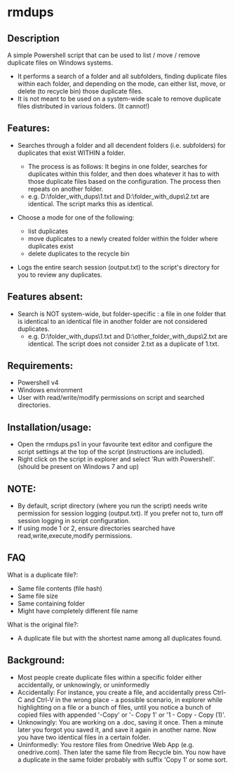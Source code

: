 # rmdups
## Description
A simple Powershell script that can be used to list / move / remove duplicate files on Windows systems.
- It performs a search of a folder and all subfolders, finding duplicate files within each folder, and depending on the mode, can either list, move, or delete (to recycle bin) those duplicate files.
- It is not meant to be used on a system-wide scale to remove duplicate files distributed in various folders. (It cannot!)

## Features:
- Searches through a folder and all decendent folders (i.e. subfolders) for duplicates that exist WITHIN a folder. 
	- The process is as follows: It begins in one folder, searches for duplicates within this folder, and then does whatever it has to with those duplicate files based on the configuration. The process then repeats on another folder.
	- e.g. D:\folder_with_dups\1.txt and D:\folder_with_dups\2.txt are identical. The script marks this as identical.

- Choose a mode for one of the following:
	- list duplicates 
	- move duplicates to a newly created folder within the folder where duplicates exist
	- delete duplicates to the recycle bin
- Logs the entire search session (output.txt) to the script's directory for you to review any duplicates. 

## Features absent:
- Search is NOT system-wide, but folder-specific : a file in one folder that is identical to an identical file in another folder are not considered duplicates.
	- e.g. D:\folder_with_dups\1.txt and D:\other_folder_with_dups\2.txt are identical. The script does not consider 2.txt as a duplicate of 1.txt.

## Requirements:
- Powershell v4
- Windows environment
- User with read/write/modify permissions on script and searched directories.

## Installation/usage:
- Open the rmdups.ps1 in your favourite text editor and configure the script settings at the top of the script (instructions are included).
- Right click on the script in explorer and select 'Run with Powershell'. (should be present on Windows 7 and up)

## NOTE:
- By default, script directory (where you run the script) needs write permission for session logging (output.txt). If you prefer not to, turn off session logging in script configuration.
- If using mode 1 or 2, ensure directories searched have read,write,execute,modify permissions.

## FAQ
What is a duplicate file?:
- Same file contents (file hash)
- Same file size
- Same containing folder
- Might have completely different file name

What is the original file?:
- A duplicate file but with the shortest name among all duplicates found.

## Background:
- Most people create duplicate files within a specific folder either accidentally, or unknowingly, or uninformedly
- Accidentally: For instance, you create a file, and accidentally press Ctrl-C and Ctrl-V in the wrong place - a possible scenario, in explorer while highlighting on a file or a bunch of files, until you notice a bunch of copied files with appended '-Copy' or '- Copy 1' or '1 - Copy - Copy (1)'.
- Unknowingly: You are working on a .doc, saving it once. Then a minute later you forgot you saved it, and save it again in another name. Now you have two identical files in a certain folder.
- Uninformedly: You restore files from Onedrive Web App (e.g. onedrive.com). Then later the same file from Recycle bin. You now have a duplicate in the same folder probably with suffix 'Copy 1' or some sort.


